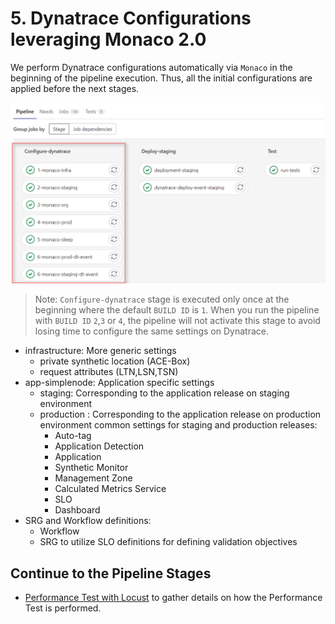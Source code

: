 # 5. Dynatrace Configurations leveraging Monaco 2.0

We perform Dynatrace configurations automatically via `Monaco` in the beginning of the pipeline execution. Thus, all the initial configurations are applied before the next stages. 

![gitlab-cicd](assets/gitlab_cicd_pipeline_monaco_stage.png)

> Note: `Configure-dynatrace` stage is executed only once at the beginning where the default `BUILD ID` is `1`. When you run the pipeline with `BUILD ID` `2`,`3` or `4`, the pipeline will not activate this stage to avoid losing time to configure the same settings on Dynatrace.  

- infrastructure: More generic settings
  - private synthetic location (ACE-Box)
  - request attributes (LTN,LSN,TSN)
- app-simplenode: Application specific settings
  - staging: Corresponding to the application release on staging environment
  - production : Corresponding to the application release on production environment
  common settings for staging and production releases:
    - Auto-tag
    - Application Detection
    - Application
    - Synthetic Monitor
    - Management Zone
    - Calculated Metrics Service
    - SLO 
    - Dashboard
- SRG and Workflow definitions:
  - Workflow
  - SRG to utilize SLO definitions for defining validation objectives

## Continue to the Pipeline Stages
- [Performance Test with Locust](../04_Performance_Test/README.md) to gather details on how the Performance Test is performed.